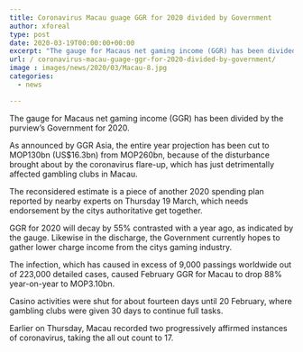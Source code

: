 ```yaml
---
title: Coronavirus Macau guage GGR for 2020 divided by Government
author: xforeal 
type: post
date: 2020-03-19T00:00:00+00:00
excerpt: "The gauge for Macaus net gaming income (GGR) has been divided by the purview's Government for 2020 "
url: / coronavirus-macau-guage-ggr-for-2020-divided-by-government/
image : images/news/2020/03/Macau-8.jpg
categories:
  - news

---
```

The gauge for Macaus net gaming income (GGR) has been divided by the purview&#8217;s Government for 2020. 

As announced by GGR Asia, the entire year projection has been cut to MOP130bn (US$16.3bn) from MOP260bn, because of the disturbance brought about by the coronavirus flare-up, which has just detrimentally affected gambling clubs in Macau. 

The reconsidered estimate is a piece of another 2020 spending plan reported by nearby experts on Thursday 19 March, which needs endorsement by the citys authoritative get together. 

GGR for 2020 will decay by 55&percnt; contrasted with a year ago, as indicated by the gauge. Likewise in the discharge, the Government currently hopes to gather lower charge income from the citys gaming industry. 

The infection, which has caused in excess of 9,000 passings worldwide out of 223,000 detailed cases, caused February GGR for Macau to drop 88&percnt; year-on-year to MOP3.10bn. 

Casino activities were shut for about fourteen days until 20 February, where gambling clubs were given 30 days to continue full tasks. 

Earlier on Thursday, Macau recorded two progressively affirmed instances of coronavirus, taking the all out count to 17.